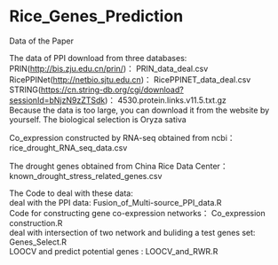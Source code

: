 # Rice_Genes_Prediction
Data of the Paper

The data of PPI download from three databases:      <br>
PRIN(http://bis.zju.edu.cn/prin/)： PRIN_data_deal.csv  <br>
RicePPINet(http://netbio.sjtu.edu.cn)： RicePPINET_data_deal.csv  <br>
STRING(https://cn.string-db.org/cgi/download?sessionId=bNjzN9zZTSdk)：   4530.protein.links.v11.5.txt.gz  <br>
Because the data is too large, you can download it from the website by yourself. The biological selection is Oryza sativa

Co_expression constructed by RNA-seq obtained from ncbi： rice_drought_RNA_seq_data.csv  <br>

The drought genes obtained from China Rice Data Center： known_drought_stress_related_genes.csv  <br>



The Code to deal with these data:  <br>
deal with the PPI data:   Fusion_of_Multi-source_PPI_data.R    <br>
Code for constructing gene co-expression networks： Co_expression construction.R   <br>
deal with intersection of two network and buliding a test genes set:    Genes_Select.R   <br>
LOOCV and predict potential genes :     LOOCV_and_RWR.R  <br>
